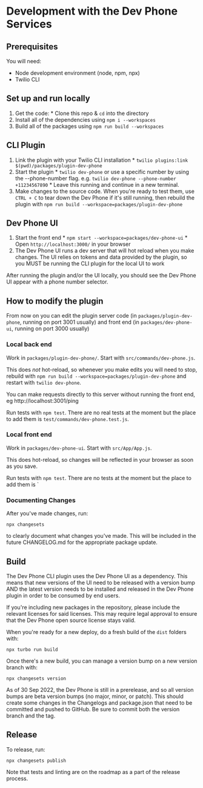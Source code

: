 # Development with the Dev Phone Services

## Prerequisites

You will need:
 - Node development environment (node, npm, npx)
 - Twilio CLI

## Set up and run locally

   1. Get the code:
     * Clone this repo & `cd` into the directory
   2. Install all of the dependencies using `npm i --workspaces`
   3. Build all of the packages using `npm run build --workspaces`

## CLI Plugin
   1. Link the plugin with your Twilio CLI installation
     * `twilio plugins:link $(pwd)/packages/plugin-dev-phone`
   2. Start the plugin
     * `twilio dev-phone` or use a specific number by using the --phone-number flag. e.g. `twilio dev-phone --phone-number +11234567890`
     * Leave this running and continue in a new terminal.
   3. Make changes to the source code. When you're ready to test them, use `CTRL + C` to tear down the Dev Phone if it's still running, then rebuild the plugin with `npm run build --workspace=packages/plugin-dev-phone`

## Dev Phone UI
   1. Start the front end
     * `npm start --workspace=packages/dev-phone-ui`
     * Open `http://localhost:3000/` in your browser
   2. The Dev Phone UI runs a dev server that will hot reload when you make changes. The UI relies on tokens and data provided by the plugin, so you MUST be running the CLI plugin for the local UI to work

After running the plugin and/or the UI locally, you should see the Dev Phone UI appear with a phone number selector.

## How to modify the plugin

From now on you can edit the plugin server code (in `packages/plugin-dev-phone`, running on port 3001 usually) and front end (in `packages/dev-phone-ui`, running on port 3000 usually)

### Local back end

Work in `packages/plugin-dev-phone/`. Start with `src/commands/dev-phone.js`.

This does _not_ hot-reload, so whenever you make edits you will need to stop, rebuild with `npm run build --workspace=packages/plugin-dev-phone` and restart with `twilio dev-phone`.

You can make requests directly to this server without running the front end, eg http://localhost:3001/ping

Run tests with `npm test`. There are no real tests at the moment but the place to add them is `test/commands/dev-phone.test.js`.

### Local front end

Work in `packages/dev-phone-ui`. Start with `src/App/App.js`.

This does hot-reload, so changes will be reflected in your browser as soon as you save.

Run tests with `npm test`. There are no tests at the moment but the place to add them is `

### Documenting Changes
After you've made changes, run:

`npx changesets`

to clearly document what changes you've made. This will be included in the future CHANGELOG.md for the appropriate package update.

## Build
The Dev Phone CLI plugin uses the Dev Phone UI as a dependency. This means that new versions of the UI need to be released with a version bump AND the latest version needs to be installed and released in the Dev Phone plugin in order to be consumed by end users.

If you're including new packages in the repository, please include the relevant licenses for said licenses. This may require legal approval to ensure that the Dev Phone open source license stays valid.

When you're ready for a new deploy, do a fresh build of the `dist` folders with:

`npx turbo run build`

Once there's a new build, you can manage a version bump on a new version branch with:

```
npx changesets version
```

As of 30 Sep 2022, the Dev Phone is still in a prerelease, and so all version bumps are beta version bumps (no major, minor, or patch). This should create some changes in the Changelogs and package.json that need to be committed and pushed to GitHub. Be sure to commit both the version branch and the tag.

## Release
To release, run:

`npx changesets publish`

Note that tests and linting are on the roadmap as a part of the release process.
